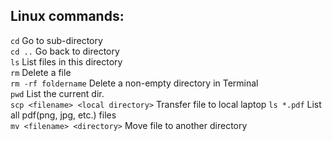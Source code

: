 ## Linux commands:
``` cd ``` Go to sub-directory  
``` cd .. ``` Go back to directory  
``` ls ``` List files in this directory  
``` rm ``` Delete a file  
``` rm -rf foldername ``` Delete a non-empty directory in Terminal  
``` pwd ``` List the current dir.  
``` scp <filename> <local directory> ``` Transfer file to local laptop
``` ls *.pdf ``` List all pdf(png, jpg, etc.) files  
``` mv <filename> <directory> ``` Move file to another directory
